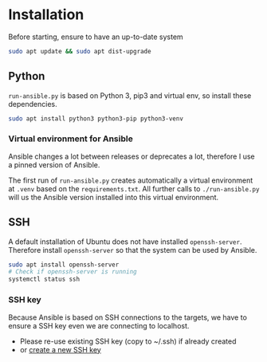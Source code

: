 # Installation

Before starting, ensure to have an up-to-date system
```sh
sudo apt update && sudo apt dist-upgrade
```

## Python

`run-ansible.py` is based on Python 3, pip3 and virtual env, so install these dependencies.

```sh
sudo apt install python3 python3-pip python3-venv
```

### Virtual environment for Ansible

Ansible changes a lot between releases or deprecates a lot, therefore I use a pinned version of Ansible.

The first run of `run-ansible.py` creates automatically a virtual environment at `.venv` based on the `requirements.txt`.
All further calls to `./run-ansible.py` will us the Ansible version installed into this virtual environment.

## SSH

A default installation of Ubuntu does not have installed `openssh-server`.
Therefore install `openssh-server` so that the system can be used by Ansible. 

```sh
sudo apt install openssh-server
# Check if openssh-server is running
systemctl status ssh
```

### SSH key

Because Ansible is based on SSH connections to the targets, we have to ensure a SSH key even we are connecting to localhost.

* Please re-use existing SSH key (copy to ~/.ssh) if already created
* or [create a new SSH key](https://help.github.com/en/github/authenticating-to-github/generating-a-new-ssh-key-and-adding-it-to-the-ssh-agent#generating-a-new-ssh-key)
